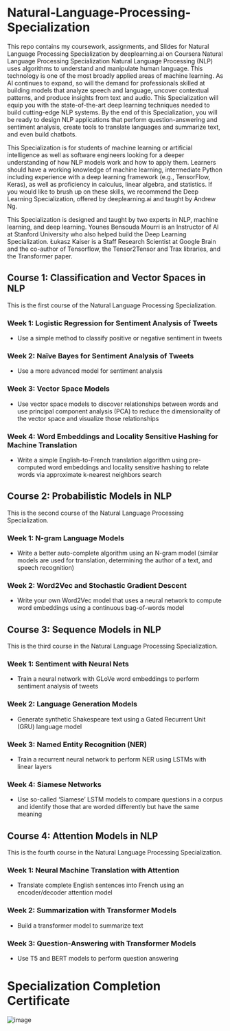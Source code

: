 # Natural-Language-Processing-Specialization
This repo contains my coursework, assignments, and Slides for Natural Language Processing Specialization by deeplearning.ai on Coursera
Natural Language Processing Specialization
Natural Language Processing (NLP) uses algorithms to understand and manipulate human language. This technology is one of the most broadly applied areas of machine learning. As AI continues to expand, so will the demand for professionals skilled at building models that analyze speech and language, uncover contextual patterns, and produce insights from text and audio. This Specialization will equip you with the state-of-the-art deep learning techniques needed to build cutting-edge NLP systems. By the end of this Specialization, you will be ready to design NLP applications that perform question-answering and sentiment analysis, create tools to translate languages and summarize text, and even build chatbots.

This Specialization is for students of machine learning or artificial intelligence as well as software engineers looking for a deeper understanding of how NLP models work and how to apply them. Learners should have a working knowledge of machine learning, intermediate Python including experience with a deep learning framework (e.g., TensorFlow, Keras), as well as proficiency in calculus, linear algebra, and statistics. If you would like to brush up on these skills, we recommend the Deep Learning Specialization, offered by deeplearning.ai and taught by Andrew Ng.

This Specialization is designed and taught by two experts in NLP, machine learning, and deep learning. Younes Bensouda Mourri is an Instructor of AI at Stanford University who also helped build the Deep Learning Specialization. Łukasz Kaiser is a Staff Research Scientist at Google Brain and the co-author of Tensorflow, the Tensor2Tensor and Trax libraries, and the Transformer paper.

## Course 1: Classification and Vector Spaces in NLP
This is the first course of the Natural Language Processing Specialization.

### Week 1: Logistic Regression for Sentiment Analysis of Tweets

- Use a simple method to classify positive or negative sentiment in tweets
### Week 2: Naïve Bayes for Sentiment Analysis of Tweets

- Use a more advanced model for sentiment analysis
### Week 3: Vector Space Models

- Use vector space models to discover relationships between words and use principal component analysis (PCA) to reduce the dimensionality of the vector space and visualize those relationships
### Week 4: Word Embeddings and Locality Sensitive Hashing for Machine Translation

- Write a simple English-to-French translation algorithm using pre-computed word embeddings and locality sensitive hashing to relate words via approximate k-nearest neighbors search
## Course 2: Probabilistic Models in NLP
This is the second course of the Natural Language Processing Specialization.

### Week 1: N-gram Language Models

- Write a better auto-complete algorithm using an N-gram model (similar models are used for translation, determining the author of a text, and speech recognition)
### Week 2: Word2Vec and Stochastic Gradient Descent

- Write your own Word2Vec model that uses a neural network to compute word embeddings using a continuous bag-of-words model
## Course 3: Sequence Models in NLP
This is the third course in the Natural Language Processing Specialization.

### Week 1: Sentiment with Neural Nets

- Train a neural network with GLoVe word embeddings to perform sentiment analysis of tweets
### Week 2: Language Generation Models

- Generate synthetic Shakespeare text using a Gated Recurrent Unit (GRU) language model
### Week 3: Named Entity Recognition (NER)

- Train a recurrent neural network to perform NER using LSTMs with linear layers
### Week 4: Siamese Networks

- Use so-called ‘Siamese’ LSTM models to compare questions in a corpus and identify those that are worded differently but have the same meaning
## Course 4: Attention Models in NLP
This is the fourth course in the Natural Language Processing Specialization.

### Week 1: Neural Machine Translation with Attention 

- Translate complete English sentences into French using an encoder/decoder attention model
### Week 2: Summarization with Transformer Models

- Build a transformer model to summarize text
### Week 3: Question-Answering with Transformer Models

- Use T5 and BERT models to perform question answering

# Specialization Completion Certificate

![image](https://user-images.githubusercontent.com/82330016/169699539-f2af60b4-710f-4215-9330-f5a3d471bac0.png)


